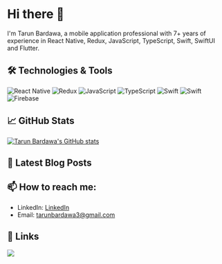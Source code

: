 <!--
**TarunBardawa/TarunBardawa** is a ✨ _special_ ✨ repository because its `README.md` (this file) appears on your GitHub profile.

Here are some ideas to get you started:

- 🔭 I’m currently working on ...
- 🌱 I’m currently learning ...
- 👯 I’m looking to collaborate on ...
- 🤔 I’m looking for help with ...
- 💬 Ask me about ...
- 📫 How to reach me: ...
- 😄 Pronouns: ...
- ⚡ Fun fact: ...
-->

# Hi there 👋

I'm Tarun Bardawa, a mobile application professional with 7+ years of experience in React Native, Redux, JavaScript, TypeScript, Swift, SwiftUI and Flutter.

## 🛠️ Technologies & Tools

![React Native](https://img.shields.io/badge/-React%20Native-05122A?style=flat&logo=react)
![Redux](https://img.shields.io/badge/-Redux-05122A?style=flat&logo=redux)
![JavaScript](https://img.shields.io/badge/-JavaScript-05122A?style=flat&logo=javascript)
![TypeScript](https://img.shields.io/badge/-TypeScript-05122A?style=flat&logo=typescript)
![Swift](https://img.shields.io/badge/-Swift-05122A?style=flat&logo=swift)
![Swift](https://img.shields.io/badge/-Swift%20UI-05122A?style=flat&logo=swiftui)
![Firebase](https://img.shields.io/badge/-Firebase-05122A?style=flat&logo=firebase)

## 📈 GitHub Stats

[![Tarun Bardawa's GitHub stats](https://github-readme-stats.vercel.app/api?username=TarunBardawa&show_icons=true&theme=radical)](https://github.com/TarunBardawa)

## 📝 Latest Blog Posts

<!-- BLOG-POST-LIST:START -->
<!-- BLOG-POST-LIST:END -->

## 📫 How to reach me:

- LinkedIn: [LinkedIn](https://www.linkedin.com/in/tarun-bardawa-21755447)
- Email: [tarunbardawa3@gmail.com](mailto:tarunbardawa3@gmail.com)

## 🔗 Links

<!-- - [Portfolio](https://yourportfolio.com) -->
<!-- - [Resume](https://yourresume.com) -->

<!--![Profile views](https://gpvc.arturio.dev/TarunBardawa) -->
[![](https://visitcount.itsvg.in/api?id=TarunBardawa&label=Profile%20Views&color=0&icon=5&pretty=true)](https://visitcount.itsvg.in)
